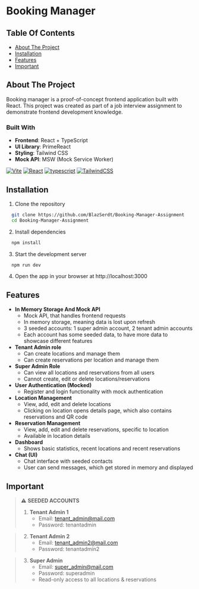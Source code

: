 # Booking Manager

## Table Of Contents
- [About The Project](#about-the-project)
- [Installation](#installation)
- [Features](#features)
- [Important](#important)

## About The Project
Booking manager is a proof-of-concept frontend application built with React. This project was created as part of a
job interview assignment to demonstrate frontend development knowledge.

### Built With
- **Frontend**: React + TypeScript
- **UI Library**: PrimeReact
- **Styling**: Tailwind CSS
- **Mock API**: MSW (Mock Service Worker)

[![Vite](https://img.shields.io/badge/Vite-B73BFE?style=for-the-badge&logo=vite&logoColor=FFD62E)](https://vite.dev/)
[![React](https://img.shields.io/badge/React-20232A?style=for-the-badge&logo=react&logoColor=61DAFB)](https://react.dev/)
[![typescript](https://img.shields.io/badge/TypeScript-007ACC?style=for-the-badge&logo=typescript&logoColor=white)](https://www.typescriptlang.org/)
[![TailwindCSS](https://img.shields.io/badge/Tailwind_CSS-38B2AC?style=for-the-badge&logo=tailwind-css&logoColor=white)](https://tailwindcss.com/)

## Installation
1. Clone the repository
```bash
  git clone https://github.com/BlazSerdt/Booking-Manager-Assignment
  cd Booking-Manager-Assignment
```

2. Install dependencies
```bash
  npm install
```

3. Start the development server
```bash
  npm run dev
```

4. Open the app in your browser at http://localhost:3000

## Features
- **In Memory Storage And Mock API**
  - Mock API, that handles frontend requests
  - In memory storage, meaning data is lost upon refresh
  - 3 seeded accounts: 1 super admin account, 2 tenant admin accounts
  - Each account has some seeded data, to have more data to showcase different features
- **Tenant Admin role**
  - Can create locations and manage them
  - Can create reservations per location and manage them
- **Super Admin Role**
  - Can view all locations and reservations from all users
  - Cannot create, edit or delete locations/reservations
- **User Authentication (Mocked)**
  - Register and login functionality with mock authentication
- **Location Management**
  - View, add, edit and delete locations
  - Clicking on location opens details page, which also contains reservations and QR code
- **Reservation Management**
  - View, add, edit and delete reservations, specific to location
  - Available in location details
- **Dashboard**
  - Shows basic statistics, recent locations and recent reservations
- **Chat (UI)**
  - Chat interface with seeded contacts
  - User can send messages, which get stored in memory and displayed

## Important

> ⚠️  **SEEDED ACCOUNTS**
> 1. **Tenant Admin 1**
>    - Email: tenant_admin@mail.com
>    - Password: tenantadmin

> 2. **Tenant Admin 2**
>    - Email: tenant_admin2@mail.com
>    - Password: tenantadmin2

> 3. **Super Admin**
>    - Email: super_admin@mail.com
>    - Password: superadmin
>    - Read-only access to all locations & reservations